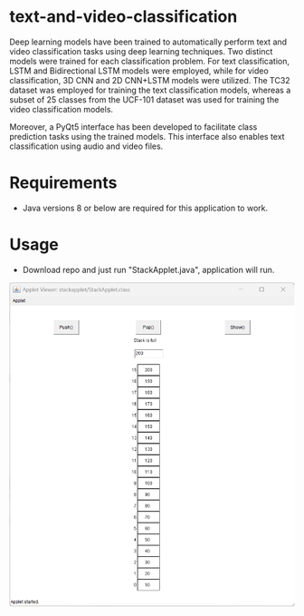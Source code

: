 # text-and-video-classification
Deep learning models have been trained to automatically perform text and video classification tasks using deep learning techniques. Two distinct models were trained for each classification problem. For text classification, LSTM and Bidirectional LSTM models were employed, while for video classification, 3D CNN and 2D CNN+LSTM models were utilized. The TC32 dataset was employed for training the text classification models, whereas a subset of 25 classes from the UCF-101 dataset was used for training the video classification models.

Moreover, a PyQt5 interface has been developed to facilitate class prediction tasks using the trained models. This interface also enables text classification using audio and video files.

# Requirements
- Java versions 8 or below are required for this application to work.

# Usage
- Download repo and just run "StackApplet.java", application will run.

![alt](https://github.com/MuhammedGzel/stack-data-structure-applet-visualization/blob/main/app_screenshot.png)
